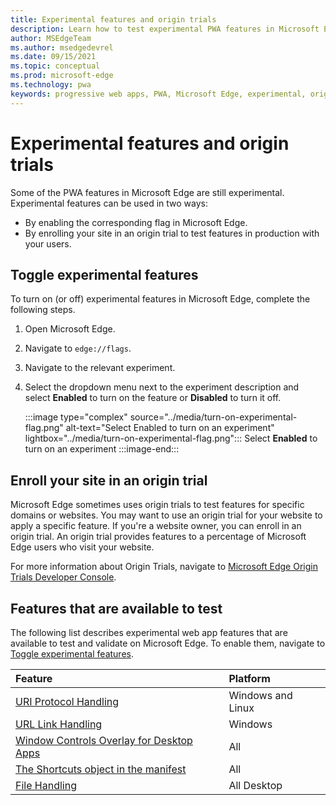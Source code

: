 ```yaml
---
title: Experimental features and origin trials
description: Learn how to test experimental PWA features in Microsoft Edge and enroll your site in origin trials to use these features in production with your users.
author: MSEdgeTeam
ms.author: msedgedevrel
ms.date: 09/15/2021
ms.topic: conceptual
ms.prod: microsoft-edge
ms.technology: pwa
keywords: progressive web apps, PWA, Microsoft Edge, experimental, origin trials
---
```

# Experimental features and origin trials

Some of the PWA features in Microsoft Edge are still experimental. Experimental features can be used in two ways:

*   By enabling the corresponding flag in Microsoft Edge.
*   By enrolling your site in an origin trial to test features in production with your users.


<!-- ====================================================================== -->
## Toggle experimental features

To turn on \(or off\) experimental features in Microsoft Edge, complete the following steps.

1.  Open Microsoft Edge.
1.  Navigate to `edge://flags`.
1.  Navigate to the relevant experiment.
1.  Select the dropdown menu next to the experiment description and select **Enabled** to turn on the feature or **Disabled** to turn it off.

    :::image type="complex" source="../media/turn-on-experimental-flag.png" alt-text="Select Enabled to turn on an experiment" lightbox="../media/turn-on-experimental-flag.png":::
       Select **Enabled** to turn on an experiment
    :::image-end:::


<!-- ====================================================================== -->
## Enroll your site in an origin trial

Microsoft Edge sometimes uses origin trials to test features for specific domains or websites. You may want to use an origin trial for your website to apply a specific feature. If you're a website owner, you can enroll in an origin trial. An origin trial provides features to a percentage of Microsoft Edge users who visit your website.

For more information about Origin Trials, navigate to [Microsoft Edge Origin Trials Developer Console][MicrosoftDeveloperMicrosoftEdgeOriginTrials].


<!-- ====================================================================== -->
## Features that are available to test

The following list describes experimental web app features that are available to test and validate on Microsoft Edge. To enable them, navigate to [Toggle experimental features](#toggle-experimental-features).

| Feature | Platform |
|:--- |:--- |
| [URI Protocol Handling](handle-urls-protocols.md) | Windows and Linux |
| [URL Link Handling](handle-urls-protocols.md) | Windows |
| [Window Controls Overlay for Desktop Apps](window-controls-overlay.md) | All |
| [The Shortcuts object in the manifest](shortcuts.md) | All |
| [File Handling](handle-files.md) | All Desktop |

<!-- Links -->

[MicrosoftDeveloperMicrosoftEdgeOriginTrials]: https://developer.microsoft.com/microsoft-edge/origin-trials "Origin Trials | Microsoft Edge Developer"
